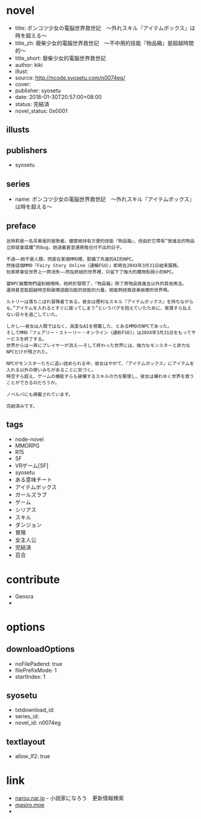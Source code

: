 # novel

- title: ポンコツ少女の電脳世界救世記　～外れスキル『アイテムボックス』は時を超える～
- title_zh: 廢柴少女的電腦世界救世記　～不中用的技能『物品箱』是超越時間的～
- title_short: 廢柴少女的電腦世界救世記
- author: kiki
- illust:
- source: http://ncode.syosetu.com/n0074eg/
- cover:
- publisher: syosetu
- date: 2018-01-30T20:57:00+08:00
- status: 完結済
- novel_status: 0x0001

## illusts


## publishers

- syosetu

## series

- name: ポンコツ少女の電脳世界救世記　～外れスキル『アイテムボックス』は時を超える～

## preface


```
呂特莉是一名吊車尾的冒險者。儘管她持有方便的技能『物品箱』，但由於它帶有“放進去的物品立即就會腐爛”的bug，她過着甚至連房租也付不出的日子。

不過――她不是人類，而是在某個MMO裡、配備了先進的AI的NPC。
然後這個MMO『Fairy Story Online（通稱FSO）』即將在20XX年3月31日結束服務。
玩家將會從世界上一齊消失――而在終結的世界裡，只留下了強大的魔物和弱小的NPC。

當NPC被魔物們逼到絕境時，她終於發現了，『物品箱』除了將物品放進去以外的其他用法。
運用甚至能超越時空和破壞遊戲功能的技能的力量，她能夠拯救逐漸崩壞的世界嗎。

ルトリーは落ちこぼれ冒険者である。彼女は便利なスキル『アイテムボックス』を持ちながらも、”アイテムを入れるとすぐに腐ってしまう”というバグを抱えていたために、家賃すら払えない日々を過ごしていた。

しかし――彼女は人間ではなく、高度なAIを搭載した、とあるMMOのNPCであった。
そしてMMO『フェアリー・ストーリー・オンライン（通称FSO)』は20XX年3月31日をもってサービスを終了する。
世界からは一斉にプレイヤーが消え――そして終わった世界には、強力なモンスターと非力なNPCだけが残された。

NPCがモンスターたちに追い詰められる中、彼女はやがて、『アイテムボックス』にアイテムを入れる以外の使いみちがあることに気づく。
時空すら超え、ゲームの機能すらも破壊するスキルの力を駆使し、彼女は壊れゆく世界を救うことができるのだろうか。

ノベルバにも掲載されています。

完結済みです。
```

## tags

- node-novel
- MMORPG
- R15
- SF
- VRゲーム[SF]
- syosetu
- ある意味チート
- アイテムボックス
- ガールズラブ
- ゲーム
- シリアス
- スキル
- ダンジョン
- 冒険
- 女主人公
- 完結済
- 百合

# contribute

- Genora
-

# options

## downloadOptions

- noFilePadend: true
- filePrefixMode: 1
- startIndex: 1

## syosetu

- txtdownload_id:
- series_id:
- novel_id: n0074eg

## textlayout

- allow_lf2: true

# link

- [narou.nar.jp](https://narou.nar.jp/search.php?text=n0074eg&novel=all&genre=all&new_genre=all&length=0&down=0&up=100) - 小説家になろう　更新情報検索
- [masiro.moe](https://masiro.moe/forum.php?mod=forumdisplay&fid=132&page=1)
-


